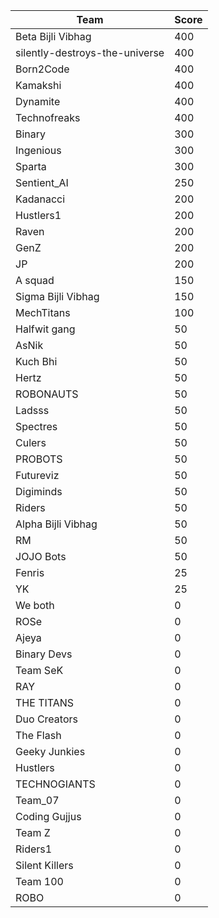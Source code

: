 |Team|Score|
|---|---|
|Beta Bijli Vibhag|400|
|silently-destroys-the-universe|400|
|Born2Code|400|
|Kamakshi|400|
|Dynamite|400|
|Technofreaks|400|
|Binary|300|
|Ingenious|300|
|Sparta|300|
|Sentient_AI|250|
|Kadanacci|200|
|Hustlers1|200|
|Raven|200|
|GenZ|200|
|JP|200|
|A squad|150|
|Sigma Bijli Vibhag|150|
|MechTitans|100|
|Halfwit gang|50|
|AsNik|50|
|Kuch Bhi|50|
|Hertz|50|
|ROBONAUTS|50|
|Ladsss|50|
|Spectres|50|
|Culers|50|
|PROBOTS|50|
|Futureviz|50|
|Digiminds|50|
|Riders|50|
|Alpha Bijli Vibhag|50|
|RM|50|
|JOJO Bots|50|
|Fenris|25|
|YK|25|
|We both|0|
|ROSe|0|
|Ajeya|0|
|Binary Devs|0|
|Team SeK|0|
|RAY|0|
|THE TITANS|0|
|Duo Creators|0|
|The Flash|0|
|Geeky Junkies|0|
|Hustlers|0|
|TECHNOGIANTS|0|
|Team_07|0|
|Coding Gujjus|0|
|Team Z|0|
|Riders1|0|
|Silent Killers|0|
|Team 100|0|
|ROBO|0|
